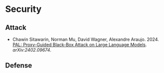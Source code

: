 # Security

## Attack
* Chawin Sitawarin, Norman Mu, David Wagner, Alexandre Araujo. 2024. [PAL: Proxy-Guided Black-Box Attack on Large Language Models](https://arxiv.org/abs/2402.09674). *arXiv:2402.09674*.

## Defense
